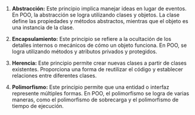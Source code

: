 1. **Abstracción:** Este principio implica manejar ideas en lugar de eventos. En POO, la abstracción se logra utilizando clases y objetos. La clase define las propiedades y métodos abstractos, mientras que el objeto es una instancia de la clase.
    
2. **Encapsulamiento:** Este principio se refiere a la ocultación de los detalles internos o mecánicos de cómo un objeto funciona. En POO, se logra utilizando métodos y atributos privados y protegidos.
    
3. **Herencia:** Este principio permite crear nuevas clases a partir de clases existentes. Proporciona una forma de reutilizar el código y establecer relaciones entre diferentes clases.
    
4. **Polimorfismo:** Este principio permite que una entidad o interfaz represente múltiples formas. En POO, el polimorfismo se logra de varias maneras, como el polimorfismo de sobrecarga y el polimorfismo de tiempo de ejecución.